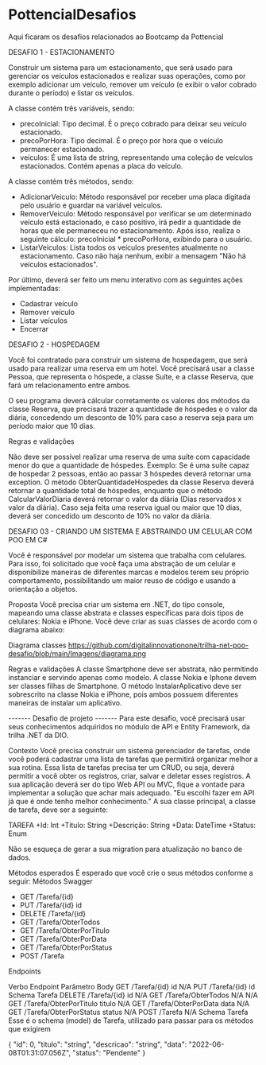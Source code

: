 # PottencialDesafios
Aqui ficaram os desafios relacionados ao Bootcamp da Pottencial



DESAFIO 1 - ESTACIONAMENTO

Construir um sistema para um estacionamento, que será usado para gerenciar os veículos estacionados e realizar suas operações, como por exemplo adicionar um veículo, remover um veículo (e exibir o valor cobrado durante o período) e listar os veículos.

A classe contém três variáveis, sendo:

- precoInicial: Tipo decimal. É o preço cobrado para deixar seu veículo estacionado.
- precoPorHora: Tipo decimal. É o preço por hora que o veículo permanecer estacionado.
- veiculos: É uma lista de string, representando uma coleção de veículos estacionados. Contém apenas a placa do veículo.

A classe contém três métodos, sendo:

- AdicionarVeiculo: Método responsável por receber uma placa digitada pelo usuário e guardar na variável veiculos.
- RemoverVeiculo: Método responsável por verificar se um determinado veículo está estacionado, e caso positivo, irá pedir a quantidade de horas que ele permaneceu no estacionamento. Após isso, realiza o seguinte cálculo: precoInicial * precoPorHora, exibindo para o usuário.
- ListarVeiculos: Lista todos os veículos presentes atualmente no estacionamento. Caso não haja nenhum, exibir a mensagem "Não há veículos estacionados".

Por último, deverá ser feito um menu interativo com as seguintes ações implementadas:

- Cadastrar veículo
- Remover veículo
- Listar veículos
- Encerrar

DESAFIO 2 - HOSPEDAGEM

Você foi contratado para construir um sistema de hospedagem, que será usado para realizar uma reserva em um hotel. Você precisará usar a classe Pessoa, que representa o hóspede, a classe Suíte, e a classe Reserva, que fará um relacionamento entre ambos.

O seu programa deverá cálcular corretamente os valores dos métodos da classe Reserva, que precisará trazer a quantidade de hóspedes e o valor da diária, concedendo um desconto de 10% para caso a reserva seja para um período maior que 10 dias.

Regras e validações

Não deve ser possível realizar uma reserva de uma suíte com capacidade menor do que a quantidade de hóspedes. Exemplo: Se é uma suíte capaz de hospedar 2 pessoas, então ao passar 3 hóspedes deverá retornar uma exception.
O método ObterQuantidadeHospedes da classe Reserva deverá retornar a quantidade total de hóspedes, enquanto que o método CalcularValorDiaria deverá retornar o valor da diária (Dias reservados x valor da diária).
Caso seja feita uma reserva igual ou maior que 10 dias, deverá ser concedido um desconto de 10% no valor da diária.


DESAFIO 03 - CRIANDO UM SISTEMA E ABSTRAINDO UM CELULAR COM POO EM C#

Você é responsável por modelar um sistema que trabalha com celulares. Para isso, foi solicitado que você faça uma abstração de um celular e disponibilize maneiras de diferentes marcas e modelos terem seu próprio comportamento, possibilitando um maior reuso de código e usando a orientação a objetos.

Proposta
Você precisa criar um sistema em .NET, do tipo console, mapeando uma classe abstrata e classes específicas para dois tipos de celulares: Nokia e iPhone. Você deve criar as suas classes de acordo com o diagrama abaixo:

Diagrama classes
https://github.com/digitalinnovationone/trilha-net-poo-desafio/blob/main/Imagens/diagrama.png

Regras e validações
A classe Smartphone deve ser abstrata, não permitindo instanciar e servindo apenas como modelo.
A classe Nokia e Iphone devem ser classes filhas de Smartphone.
O método InstalarAplicativo deve ser sobrescrito na classe Nokia e iPhone, pois ambos possuem diferentes maneiras de instalar um aplicativo.

------- Desafio de projeto -------
Para este desafio, você precisará usar seus conhecimentos adquiridos no módulo de API e Entity Framework, da trilha .NET da DIO.

Contexto
Você precisa construir um sistema gerenciador de tarefas, onde você poderá cadastrar uma lista de tarefas que permitirá organizar melhor a sua rotina.
Essa lista de tarefas precisa ter um CRUD, ou seja, deverá permitir a você obter os registros, criar, salvar e deletar esses registros.
A sua aplicação deverá ser do tipo Web API ou MVC, fique a vontade para implementar a solução que achar mais adequado. "Eu escolhi fazer em API já que é onde tenho melhor conhecimento."
A sua classe principal, a classe de tarefa, deve ser a seguinte:

TAREFA
+Id: Int
+Titulo: String
+Descrição: String
+Data: DateTime
+Status: Enum


Não se esqueça de gerar a sua migration para atualização no banco de dados.

Métodos esperados
É esperado que você crie o seus métodos conforme a seguir:
Métodos Swagger
- GET	/Tarefa/{id}
- PUT	/Tarefa/{id}	id
- DELETE	/Tarefa/{id}	
- GET	/Tarefa/ObterTodos	
- GET	/Tarefa/ObterPorTitulo	
- GET	/Tarefa/ObterPorData	
- GET	/Tarefa/ObterPorStatus	
- POST	/Tarefa

Endpoints

Verbo	Endpoint	Parâmetro	Body
GET	/Tarefa/{id}	id	N/A
PUT	/Tarefa/{id}	id	Schema Tarefa
DELETE	/Tarefa/{id}	id	N/A
GET	/Tarefa/ObterTodos	N/A	N/A
GET	/Tarefa/ObterPorTitulo	titulo	N/A
GET	/Tarefa/ObterPorData	data	N/A
GET	/Tarefa/ObterPorStatus	status	N/A
POST	/Tarefa	N/A	Schema Tarefa
Esse é o schema (model) de Tarefa, utilizado para passar para os métodos que exigirem

{
  "id": 0,
  "titulo": "string",
  "descricao": "string",
  "data": "2022-06-08T01:31:07.056Z",
  "status": "Pendente"
}

